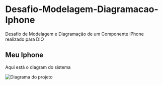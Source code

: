 # Desafio-Modelagem-Diagramacao-Iphone
Desafio de Modelagem e Diagramação de um Componente iPhone realizado para DIO


## Meu Iphone


Aqui está o diagram do sistema

![Diagrama do projeto](docs/diagramas/diagrama.png)
